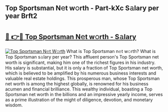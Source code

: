 ## Top Sportsman N𝚎t w𝚘rth - Part-kXc S𝚊lary per year Brft2

# <h2><a href="http://gc0dvbl.nevu.top/?p=Top+Sportsman">🔗 👉🔴 Top Sportsman N𝚎t w𝚘rth - S𝚊lary</a></h2>

[![Top Sportsman N𝚎t W𝚘rth](https://i.imgur.com/Oavwk0R.jpeg)](http://gc0dvbl.nevu.top/?p=Top+Sportsman)
What is Top Sportsman n𝚎t w𝚘rth? What is Top Sportsman s𝚊lary per year?
This affluent person's Top Sportsman net worth is significant, making him one of the richest figures in his industry. His salary is substantial, but it is only a fraction of Top Sportsman net worth, which is believed to be amplified by his numerous business interests and valuable real estate holdings. This prosperous man, whose Top Sportsman net worth is among the highest globally, is renowned for his business acumen and financial brilliance. This wealthy individual, boasting a Top Sportsman net worth in the billions and an impressive yearly income, serves as a prime illustration of the might of diligence, devotion, and monetary wisdom.

